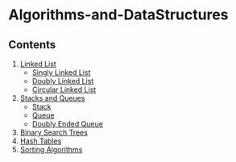 # Algorithms-and-DataStructures

## Contents
1. <a href="./src/LinkedList/readme.md">Linked List</a>
    - <a href="./src/LinkedList/readme.md#singly-linked-list">Singly Linked List</a>
    - <a href="./src/LinkedList/readme.md#doubly-linked-list">Doubly Linked List</a>
    - <a href="./src/LinkedList/readme.md#circular-linked-list">Circular Linked List</a>
2. <a href="./src/StacksandQueues/readme.md">Stacks and Queues</a>
    - <a href="./src/StacksandQueues/readme.md#stacks-">Stack</a>
    - <a href="./src/StacksandQueues/readme.md#queue-%EF%B8%8F%EF%B8%8F%EF%B8%8F%EF%B8%8F">Queue</a>
    - <a href="./src/StacksandQueues/readme.md#bonus---doubly-ended-queue-deque">Doubly Ended Queue</a>
3. <a href="./src/BinarySearchTrees/readme.md">Binary Search Trees</a>
4. <a href="./src/HashTables/readme.md">Hash Tables</a>
5. <a href="./src/SortingAlgorithms/readme.md">Sorting Algorithms</a>

